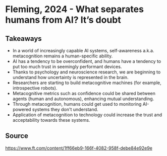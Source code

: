 # Fleming, 2024 - What separates humans from AI? It’s doubt

## Takeaways

- In a world of increasingly capable AI systems, self-awareness a.k.a. metacognition remains a human-specific ability.
- AI has a tendency to be overconfident, and humans have a tendency to put too much trust in seemingly performant devices.
- Thanks to psychology and neuroscience research, we are beginning to understand how uncertainty is represented in the brain.
- Researchers are starting to build metacognitive machines (for example, introspective robots).
- Metacognitive metrics such as confidence could be shared between agents (human and autonomous), enhancing mutual understanding.
- Through metacognition, humans could get used to monitoring AI-powered systems they don't understand.
- Application of metacognition to technology could increase the trust and acceptability towards these systems.

## Source

<https://www.ft.com/content/1ff66eb9-166f-4082-958f-debe84e92e9e>
